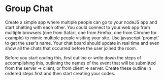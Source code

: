 # Group Chat

Create a simple app where multiple people can go to your nodeJS app and start chatting with each other. You could connect to your web app from multiple browsers (one from Safari, one from Firefox, one from Chrome for example) to mimic multiple people visiting your site. Use javascript 'prompt' to get the user's name. Your chat board should update in real time and even show all the chats that occurred before the user joined the room.

Before you start coding this, first outline or write down the steps of accomplishing this, outlining the names of the event that will be submitted from the server -> client, or from client -> server. Create these outline in ordered steps first and then start creating your codes.

